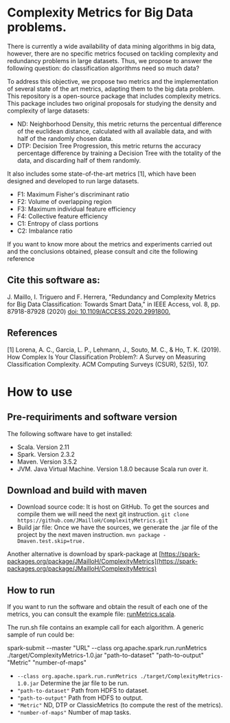 # Complexity Metrics for Big Data problems.

There is currently a wide availability of data mining algorithms in big data, however, there are no specific metrics focused on tackling complexity and redundancy problems in large datasets. Thus, we propose to answer the following question: do classification algorithms need so much data?

To address this objective, we propose two metrics and the implementation of several state of the art metrics, adapting them to the big data problem. This repository is a open-source package that includes complexity metrics. This package includes two original proposals for studying the density and complexity of large datasets:
 - ND: Neighborhood Density, this metric returns the percentual difference of the euclidean distance, calculated with all available data, and with half of the randomly chosen data.
 - DTP: Decision Tree Progression, this metric returns the accuracy percentage difference by training a Decision Tree with the totality of the data, and discarding half of them randomly.
 
It also includes some state-of-the-art metrics [1], which have been designed and developed to run large datasets.
 - F1: Maximum Fisher's discriminant ratio
 - F2: Volume of overlapping region
 - F3: Maximum individual feature efficiency
 - F4: Collective feature efficiency
 - C1: Entropy of class portions
 - C2: Imbalance ratio
 
If you want to know more about the metrics and experiments carried out and the conclusions obtained, please consult and cite the following reference 
## Cite this software as:
J. Maillo, I. Triguero and F. Herrera, "Redundancy and Complexity Metrics for Big Data Classification: Towards Smart Data," in IEEE Access, vol. 8, pp. 87918-87928 (2020) [doi: 10.1109/ACCESS.2020.2991800.](https://doi.org/10.1109/ACCESS.2020.2991800)

## References
[1] Lorena, A. C., Garcia, L. P., Lehmann, J., Souto, M. C., & Ho, T. K. (2019). How Complex Is Your Classification Problem?: A Survey on Measuring Classification Complexity. ACM Computing Surveys (CSUR), 52(5), 107.
 
# How to use

## Pre-requiriments and software version
The following software have to get installed:
- Scala. Version 2.11
- Spark. Version 2.3.2
- Maven. Version 3.5.2
- JVM. Java Virtual Machine. Version 1.8.0 because Scala run over it.

## Download and build with maven
- Download source code: It is host on GitHub. To get the sources and compile them we will need the next git instruction.
```git clone https://github.com/JMailloH/ComplexityMetrics.git ```
- Build jar file: Once we have the sources, we generate the .jar file of the project by the next maven instruction.
```mvn package -Dmaven.test.skip=true. ```

Another alternative is download by spark-package at [https://spark-packages.org/package/JMailloH/ComplexityMetrics](https://spark-packages.org/package/JMailloH/ComplexityMetrics)


## How to run
If you want to run the software and obtain the result of each one of the metrics, you can consult the example file: [runMetrics.scala](https://github.com/JMailloH/ComplexityMetrics/tree/master/src/main/scala/run/runMetrics.scala).

The run.sh file contains an example call for each algorithm. A generic sample of run could be: 

spark-submit --master "URL" --class org.apache.spark.run.runMetrics ./target/ComplexityMetrics-1.0.jar "path-to-dataset" "path-to-output" "Metric" "number-of-maps" 

- ```--class org.apache.spark.run.runMetrics ./target/ComplexityMetrics-1.0.jar``` Determine the jar file to be run.
- ```"path-to-dataset"``` Path from HDFS to dataset.
- ```"path-to-output"``` Path from HDFS to output.
- ```"Metric"``` ND, DTP or ClassicMetrics (to compute the rest of the metrics).
- ```"number-of-maps"``` Number of map tasks.
